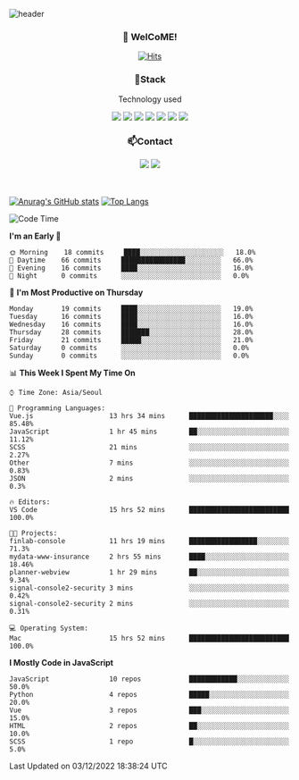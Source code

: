 ![header](https://capsule-render.vercel.app/api?type=waving&color=gradient&height=200&text=Kyungjoon&fontAlign=70&fontAlignY=40&animation=twinkling)

<h3 align="center">👋 WelCoME!</h3>

<div align=center>
  
[![Hits](https://hits.seeyoufarm.com/api/count/incr/badge.svg?url=https%3A%2F%2Fgithub.com%2Fuvula6921&count_bg=%2322BAC9&title_bg=%23827F7F&icon=iconify.svg&icon_color=%2325A27F&title=visits&edge_flat=false)](https://hits.seeyoufarm.com)
  
</div>
<h3 align="center">📌Stack</h3>
<p align="center">Technology used</p>
<div align="center"><img src="https://img.shields.io/badge/HTML5-E34F26?style=flat-square&logo=HTML5&logoColor=white"></img> <img src="https://img.shields.io/badge/CSS3-0A84FF?style=flat-square&logo=CSS3&logoColor=white"></img> <img src="https://img.shields.io/badge/JavaScript-FFCD11?style=flat-square&logo=JavaScript&logoColor=white"></img> <img src="https://img.shields.io/badge/React-00BCF6?style=flat-square&logo=React&logoColor=white"></img> <img src="https://img.shields.io/badge/jQuery-3655FF?style=flat-square&logo=jQuery&logoColor=white"></img> <img src="https://img.shields.io/badge/Ruby-E0115F?style=flat-square&logo=Ruby&logoColor=white"></img> <img src="https://img.shields.io/badge/Python-4B8BBE?style=flat-square&logo=Python&logoColor=white"></img></div>

<h3 align="center">📫Contact</h3>
<div align="center"><a href="https://velog.io/@uvula6921/"><img src="https://img.shields.io/badge/Blog-20c997?style=flat-square&logo=V&logoColor=white"/></a> <a href="pkj6921@gmail.com"><img src="https://img.shields.io/badge/Gmail-EA4335?style=flat-square&logo=Gmail&logoColor=white"/></a></div>
<br>
<br>

[![Anurag's GitHub stats](https://github-readme-stats.vercel.app/api?username=uvula6921&hide=stars,issues&show_icons=true&count_private=true&theme=tokyonight)](https://github.com/anuraghazra/github-readme-stats)
[![Top Langs](https://github-readme-stats.vercel.app/api/top-langs/?username=uvula6921&hide=css,jupyter%20notebook,html&exclude_repo=uvula6921,uvula6921.github.io&layout=compact&langs_count=8)](https://github.com/anuraghazra/github-readme-stats)

<!--START_SECTION:waka-->
![Code Time](http://img.shields.io/badge/Code%20Time-1%2C267%20hrs%2045%20mins-blue)

**I'm an Early 🐤** 

```text
🌞 Morning    18 commits     ████░░░░░░░░░░░░░░░░░░░░░   18.0% 
🌆 Daytime    66 commits     ████████████████░░░░░░░░░   66.0% 
🌃 Evening    16 commits     ████░░░░░░░░░░░░░░░░░░░░░   16.0% 
🌙 Night      0 commits      ░░░░░░░░░░░░░░░░░░░░░░░░░   0.0%

```
📅 **I'm Most Productive on Thursday** 

```text
Monday       19 commits     ████░░░░░░░░░░░░░░░░░░░░░   19.0% 
Tuesday      16 commits     ████░░░░░░░░░░░░░░░░░░░░░   16.0% 
Wednesday    16 commits     ████░░░░░░░░░░░░░░░░░░░░░   16.0% 
Thursday     28 commits     ███████░░░░░░░░░░░░░░░░░░   28.0% 
Friday       21 commits     █████░░░░░░░░░░░░░░░░░░░░   21.0% 
Saturday     0 commits      ░░░░░░░░░░░░░░░░░░░░░░░░░   0.0% 
Sunday       0 commits      ░░░░░░░░░░░░░░░░░░░░░░░░░   0.0%

```


📊 **This Week I Spent My Time On** 

```text
⌚︎ Time Zone: Asia/Seoul

💬 Programming Languages: 
Vue.js                   13 hrs 34 mins      █████████████████████░░░░   85.48% 
JavaScript               1 hr 45 mins        ██░░░░░░░░░░░░░░░░░░░░░░░   11.12% 
SCSS                     21 mins             ░░░░░░░░░░░░░░░░░░░░░░░░░   2.27% 
Other                    7 mins              ░░░░░░░░░░░░░░░░░░░░░░░░░   0.83% 
JSON                     2 mins              ░░░░░░░░░░░░░░░░░░░░░░░░░   0.3%

🔥 Editors: 
VS Code                  15 hrs 52 mins      █████████████████████████   100.0%

🐱‍💻 Projects: 
finlab-console           11 hrs 19 mins      █████████████████░░░░░░░░   71.3% 
mydata-www-insurance     2 hrs 55 mins       ████░░░░░░░░░░░░░░░░░░░░░   18.46% 
planner-webview          1 hr 29 mins        ██░░░░░░░░░░░░░░░░░░░░░░░   9.34% 
signal-console2-security 3 mins              ░░░░░░░░░░░░░░░░░░░░░░░░░   0.42% 
signal-console2-security 2 mins              ░░░░░░░░░░░░░░░░░░░░░░░░░   0.31%

💻 Operating System: 
Mac                      15 hrs 52 mins      █████████████████████████   100.0%

```

**I Mostly Code in JavaScript** 

```text
JavaScript               10 repos            ████████████░░░░░░░░░░░░░   50.0% 
Python                   4 repos             █████░░░░░░░░░░░░░░░░░░░░   20.0% 
Vue                      3 repos             ███░░░░░░░░░░░░░░░░░░░░░░   15.0% 
HTML                     2 repos             ██░░░░░░░░░░░░░░░░░░░░░░░   10.0% 
SCSS                     1 repo              █░░░░░░░░░░░░░░░░░░░░░░░░   5.0%

```



 Last Updated on 03/12/2022 18:38:24 UTC
<!--END_SECTION:waka-->
